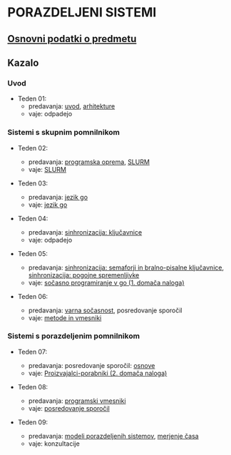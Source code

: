 # PORAZDELJENI SISTEMI

## [Osnovni podatki o predmetu](podatki.md)

## Kazalo

### Uvod

- Teden 01:
  - predavanja:
      [uvod](predavanja/01-uvod/uvod.md),
      [arhitekture](predavanja/02-arhitekture/arhitekture.md)
  - vaje: odpadejo

### Sistemi s skupnim pomnilnikom
  
- Teden 02:
  - predavanja:
    [programska oprema](predavanja/03-programska-oprema/programska-oprema.md),
    [SLURM](predavanja/04-slurm/slurm.md)
  - vaje: [SLURM](vaje/01-uporaba_gruce/Uporaba_gruce.md)

- Teden 03:
  - predavanja:
    [jezik go](predavanja/05-go/go.md)
  - vaje: [jezik go](vaje/02-programski_jezik_go/Uvod_v_go.md)

- Teden 04:
  - predavanja:
    [sinhronizacija: ključavnice](predavanja/06-sinhronizacija-1/sinhronizacija-1.md)
  - vaje: odpadejo

- Teden 05:
  - predavanja:
    [sinhronizacija: semaforji in bralno-pisalne ključavnice](predavanja/07-sinhronizacija-2/sinhronizacija-2.md),
    [sinhronizacija: pogojne spremenljivke](predavanja/08-sinhronizacija-3/sinhronizacija-3.md)
  - vaje: [sočasno programiranje v go (1. domača naloga)](vaje/03-gorutine/Socasno_programiranje_go.md)

- Teden 06:
  - predavanja:
    [varna sočasnost](predavanja/09-varna-socasnost/varna-socasnost.md), posredovanje sporočil
  - vaje:
    [metode in vmesniki](vaje/04-metode-vmesniki/Metode-vmesniki.md)

### Sistemi s porazdeljenim pomnilnikom

- Teden 07:
  - predavanja: posredovanje sporočil:
    [osnove](predavanja/10-posredovanje-sporocil-1/posredovanje-sporocil-1.md)
  - vaje: [Proizvajalci-porabniki (2. domača naloga)](vaje/05-proizvajalci-porabniki/Proizvajalci-porabniki.md)

- Teden 08:
  - predavanja: [programski vmesniki](predavanja/11-posredovanje-sporocil-2/posredovanje-sporocil-2.md)
  - vaje: [posredovanje sporočil](vaje/06-posredovanje-sporocil/Posredovanje-sporocil.md)

- Teden 09:
  - predavanja:
    [modeli porazdeljenih sistemov](predavanja/12-modeli-porazdeljenih-sistemov/modeli-porazdeljenih-sistemov.md),
    [merjenje časa](predavanja/13-merjenje-casa/merjenje-casa.md)
  - vaje: konzultacije

<!--
- Teden 10:
  - predavanja:
    [razširjanje sporočil](predavanja/14-razsirjanje-sporocil/razsirjanje-sporocil.md),
    [replikacija podatkov in verižna replikacija](predavanja/15-replikacija-1/replikacija-1.md),
    [replikacija podatkov: algoritem raft](predavanja/16-replikacija-2/replikacija-2.md),
    [soglasje, skladnost in replikacija brez sporov](predavanja/17-replikacija-3/replikacija-3.md)
-->
